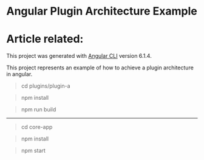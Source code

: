 # Angular Plugin Architecture Example
# Article related: 

This project was generated with [Angular CLI](https://github.com/angular/angular-cli) version 6.1.4.

This project represents an example of how to achieve a plugin architecture in angular.

> cd plugins/plugin-a

> npm install

> npm run build

------

> cd core-app 

> npm install

> npm start
